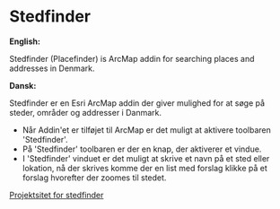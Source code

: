 ﻿# Stedfinder

**English:**

Stedfinder (Placefinder) is ArcMap addin for searching places and addresses in Denmark.

**Dansk:**

Stedfinder er en Esri ArcMap addin der giver mulighed for at søge på steder, områder og addresser i Danmark.

- Når Addin'et er tilføjet til ArcMap er det muligt at aktivere toolbaren 'Stedfinder'.
- På 'Stedfinder' toolbaren er der en knap, der aktiverer et vindue.
- I 'Stedfinder' vinduet er det muligt at skrive et navn på et sted eller lokation, nå der skrives komme der en list med forslag klikke på et forslag hvorefter der zoomes til stedet.


[Projektsitet for stedfinder](http://geodatastyrelsen.github.io/stedfinder)